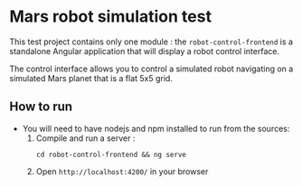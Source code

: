 # Mars robot simulation test

This test project contains only one module : the `robot-control-frontend` is a standalone Angular application that will display a robot control interface.   

The control interface allows you to control a simulated robot navigating on a simulated Mars planet that is a flat 5x5 grid.

## How to run 

* You will need to have nodejs and npm installed to run from the sources: 
    1. Compile and run a server :
        ```
        cd robot-control-frontend && ng serve 
        ``` 
    2. Open `http://localhost:4200/` in your browser